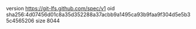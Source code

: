 version https://git-lfs.github.com/spec/v1
oid sha256:4d07456d01c8a35d352288a37acbb9a1495ca93b9faa9f304d5e5b35c4565206
size 8044
